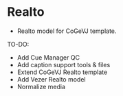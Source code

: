 # Realto
- Realto model for CoGeVJ template.

TO-DO:
- Add Cue Manager QC 
- Add caption support tools & files
- Extend CoGeVJ Realto template
- Add Vezer Realto model
- Normalize media
